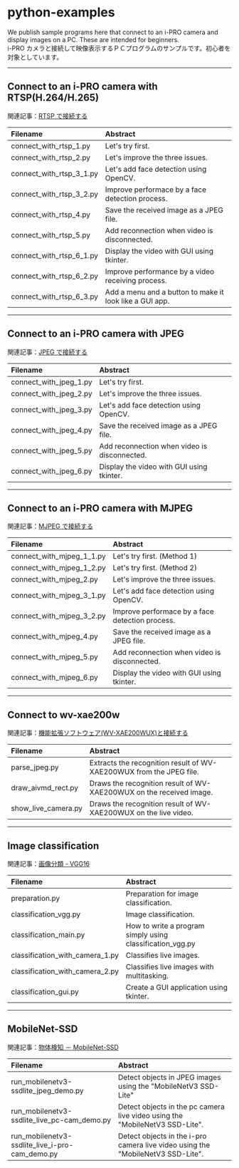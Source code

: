 # python-examples

We publish sample programs here that connect to an i-PRO camera and display images on a PC. These are intended for beginners.  
i-PRO カメラと接続して映像表示するＰＣプログラムのサンプルです。初心者を対象としています。

---

## Connect to an i-PRO camera with RTSP(H.264/H.265)

関連記事：[RTSP で接続する](https://i-pro-corp.github.io/Programing-Items/Python/connect_camera/connect_with_rtsp.html)

| Filename                  | Abstract                                                      |
|:--------------------------|:--------------------------------------------------------------|
| connect_with_rtsp_1.py    | Let's try first.                                              |
| connect_with_rtsp_2.py    | Let's improve the three issues.                               |
| connect_with_rtsp_3_1.py  | Let's add face detection using OpenCV.                        |
| connect_with_rtsp_3_2.py  | Improve performace by a face detection process.               |
| connect_with_rtsp_4.py    | Save the received image as a JPEG file.                       |
| connect_with_rtsp_5.py    | Add reconnection when video is disconnected.                  |
| connect_with_rtsp_6_1.py  | Display the video with GUI using tkinter.                     |
| connect_with_rtsp_6_2.py  | Improve performance by a video receiving process.             |
| connect_with_rtsp_6_3.py  | Add a menu and a button to make it look like a GUI app.       |

---

## Connect to an i-PRO camera with JPEG

関連記事：[JPEG で接続する](https://i-pro-corp.github.io/Programing-Items/Python/connect_camera/connect_with_jpeg.html)

| Filename                  | Abstract                                                      |
|:--------------------------|:--------------------------------------------------------------|
| connect_with_jpeg_1.py    | Let's try first.                                              |
| connect_with_jpeg_2.py    | Let's improve the three issues.                               |
| connect_with_jpeg_3.py    | Let's add face detection using OpenCV.                        |
| connect_with_jpeg_4.py    | Save the received image as a JPEG file.                       |
| connect_with_jpeg_5.py    | Add reconnection when video is disconnected.                  |
| connect_with_jpeg_6.py    | Display the video with GUI using tkinter.                     |

---

## Connect to an i-PRO camera with MJPEG

関連記事：[MJPEG で接続する](https://i-pro-corp.github.io/Programing-Items/Python/connect_camera/connect_with_mjpeg.html)

| Filename                  | Abstract                                                      |
|:--------------------------|:--------------------------------------------------------------|
| connect_with_mjpeg_1_1.py | Let's try first. (Method 1)                                   |
| connect_with_mjpeg_1_2.py | Let's try first. (Method 2)                                   |
| connect_with_mjpeg_2.py   | Let's improve the three issues.                               |
| connect_with_mjpeg_3_1.py | Let's add face detection using OpenCV.                        |
| connect_with_mjpeg_3_2.py | Improve performace by a face detection process.               |
| connect_with_mjpeg_4.py   | Save the received image as a JPEG file.                       |
| connect_with_mjpeg_5.py   | Add reconnection when video is disconnected.                  |
| connect_with_mjpeg_6.py   | Display the video with GUI using tkinter.                     |

---

## Connect to wv-xae200w

関連記事：[機能拡張ソフトウェア(WV-XAE200WUX)と接続する](https://i-pro-corp.github.io/Programing-Items/Python/connect_camera/connect_to_wv-xae200w.html)

| Filename                  | Abstract                                                                    |
|:--------------------------|:----------------------------------------------------------------------------|
| parse_jpeg.py             | Extracts the recognition result of WV-XAE200WUX from the JPEG file.         |
| draw_aivmd_rect.py        | Draws the recognition result of WV-XAE200WUX on the received image.         |
| show_live_camera.py       | Draws the recognition result of WV-XAE200WUX on the live video.             |

---

## Image classification

関連記事：[画像分類 - VGG16](https://i-pro-corp.github.io/Programing-Items/Python/connect_camera/image_classification_vgg.html)

| Filename                        | Abstract                                                              |
|:--------------------------------|:----------------------------------------------------------------------|
| preparation.py                  | Preparation for image classification.                                 |
| classification_vgg.py           | Image classification.                                                 |
| classification_main.py          | How to write a program simply using classification_vgg.py             |
| classification_with_camera_1.py | Classifies live images.                                               |
| classification_with_camera_2.py | Classifies live images with multitasking.                             |
| classification_gui.py           | Create a GUI application using tkinter.                               |

---

## MobileNet-SSD

関連記事：[物体検知 － MobileNet-SSD](https://i-pro-corp.github.io/Programing-Items/Python/connect_camera/mobilenet-ssd.html)

| Filename                                       | Abstract                                                                        |
|:-----------------------------------------------|:--------------------------------------------------------------------------------|
| run_mobilenetv3-ssdlite_jpeg_demo.py           | Detect objects in JPEG images using the "MobileNetV3 SSD-Lite"                  |
| run_mobilenetv3-ssdlite_live_pc-cam_demo.py    | Detect objects in the pc camera live video using the "MobileNetV3 SSD-Lite".    |
| run_mobilenetv3-ssdlite_live_i-pro-cam_demo.py | Detect objects in the i-pro camera live video using the "MobileNetV3 SSD-Lite". |
